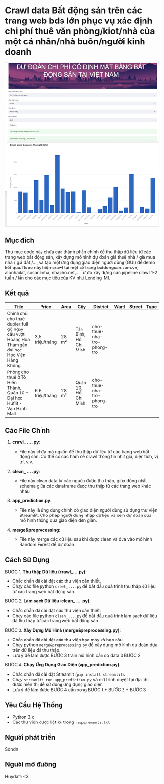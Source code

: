 # Crawl data Bất động sản trên các trang web bds lớn phục vụ xác định chi phí thuê văn phòng/kiot/nhà của một cá nhân/nhà buôn/người kinh doanh

![Mô tả](./images/description1.png)

## Mục đích
Thư mục code này chứa các thành phần chính để thu thập dữ liệu từ các trang web bất động sản, xây dựng mô hình dự đoán giá thuê nhà / giá mua nhà / giá đất /..., và tạo một ứng dụng giao diện người dùng (GUI) để demo kết quả.
Repo này hiện crawl tại một số trang batdongsan.com.vn, alonhadat, sosanhnha, nhapho.net,... Từ đó xây dựng các pipeline crawl 1-2 tuần / lần cho các mục tiêu của KV như Lending, MI.

## Kết quả
| Title | Price | Area | City | District | Ward | Street| Type |
|-------|-------|-------|-------|-------|------|------|------|
| Chính chủ cho thuê duplex full gỗ ngay cầu vượt Hoàng Hoa Thám gần đại học Học Viện Hàng Không. | 3,5 triệu/tháng | 28 m² | Tân Bình, Hồ Chí Minh | cho-thue-nha-tro-phong-tro |
| Phòng cho thuê ở Tô Hiến Thành, Quận 10 - Đại học Huflit - Vạn Hạnh Mall | 6,6 triệu/tháng | 28 m² | Quận 10, Hồ Chí Minh | cho-thue-nha-tro-phong-tro |

## Các File Chính

1. **crawl_ ... .py**: 
   - File này chứa mã nguồn để thu thập dữ liệu từ các trang web bất động sản. Có thể có các hàm để crawl thông tin như giá, diện tích, vị trí, v.v.

2. **clean_ ... .py**:
   - File này clean data từ các nguồn được thu thập, giúp đồng nhất schema giữa các dataframe được thu thập từ các trang web khác nhau

3. **app_prediction.py**:
   - File này là ứng dụng chính có giao diện người dùng sử dụng thư viện Streamlit. Cho phép người dùng nhập dữ liệu và xem dự đoán của mô hình thông qua giao diện đơn giản.

4. **merge&preprocessing**:
   - File này merge các dữ liệu sau khi được clean và đưa vào mô hình Random Forest để dự đoán

   
## Cách Sử Dụng

BƯỚC 1. **Thu thập Dữ liệu (crawl_....py)**:
   - Chắc chắn đã cài đặt các thư viện cần thiết.
   - Chạy các file python `crawl_....py` để bắt đầu quá trình thu thập dữ liệu từ các trang web bất động sản.

BƯỚC 2. **Làm sạch Dữ liệu (clean_ ... .py)**:
   - Chắc chắn đã cài đặt các thư viện cần thiết.
   - Chạy các file python `clean_....py` để bắt đầu quá trình làm sạch dữ liệu đã thu thập từ các trang web bất động sản

BƯỚC 3. **Xây Dựng Mô Hình (merge&preprocessing.py)**:
   - Chắc chắn đã cài đặt các thư viện học máy và học sâu.
   - Chạy python `merge&preprocessing.py` để xây dựng mô hình dự đoán dựa trên dữ liệu đã thu thập.
   - Lưu ý để làm được BƯỚC 3 train mô hình cần có data ở BƯỚC 2

BƯỚC 4. **Chạy Ứng Dụng Giao Diện (app_prediction.py)**:
   - Chắc chắn đã cài đặt Streamlit (`pip install streamlit`).
   - Chạy `streamlit run app_prediction.py` và mở trình duyệt tại địa chỉ được hiển thị để sử dụng ứng dụng giao diện.
   - Lưu ý để làm được BƯỚC 4 cần xong BƯỚC 1 + BƯỚC 2 + BƯỚC 3

## Yêu Cầu Hệ Thống
- Python 3.x
- Các thư viện được liệt kê trong `requirements.txt`

## Người phát triển
Sondn 

## Người mở đường
Huydata <3
